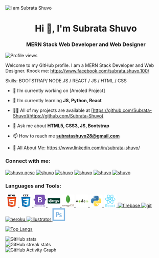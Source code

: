 ![I am Subrata Shuvo](https://i.ibb.co/kXkdZtJ/Agrabah.png)


<h1 align="center">Hi 👋, I'm Subrata Shuvo</h1>
<h3 align="center">MERN Stack Web Developer and Web Designer</h3>

![Profile views](https://gpvc.arturio.dev/Subrata-Shuvo) 

Welcome to my GitHub profile. I am a MERN Stack Developer and Web Designer. 
Knock me: https://www.facebook.com/subrata.shuvo.100/

Skills: BOOTSTRAP/ NODE.JS / REACT / JS / HTML / CSS
 

- 🔭 I’m currently working on [Amoled Project]

- 🌱 I’m currently learning **JS, Python, React**

- 👨‍💻 All of my projects are available at [https://github.com/Subrata-Shuvo](https://github.com/Subrata-Shuvo)

- 💬 Ask me about **HTML5, CSS3, JS, Bootstrap**

- 📫 How to reach me **subratashuvo28@gmail.com**

- 📄 All About Me: https://www.linkedin.com/in/subrata-shuvo/

<h3 align="left">Connect with me:</h3>
<p align="left">
<a href="https://www.facebook.com/subrata.shuvo.100/" target="blank"><img align="center" src="https://raw.githubusercontent.com/rahuldkjain/github-profile-readme-generator/master/src/images/icons/Social/facebook.svg" alt="shuvo.qcsc" height="30" width="40" /></a>
<a href="https://www.linkedin.com/in/subrata-shuvo/" target="blank"><img align="center" src="https://raw.githubusercontent.com/rahuldkjain/github-profile-readme-generator/master/src/images/icons/Social/linked-in-alt.svg" alt="shuvo" height="30" width="40" /></a>
<a href="https://codepen.io/subrata-shuvo" target="blank"><img align="center" src="https://raw.githubusercontent.com/rahuldkjain/github-profile-readme-generator/master/src/images/icons/Social/codepen.svg" alt="shuvo" height="30" width="40" /></a>
<a href="https://www.instagram.com/sshuvo0/" target="blank"><img align="center" src="https://raw.githubusercontent.com/rahuldkjain/github-profile-readme-generator/master/src/images/icons/Social/instagram.svg" alt="shuvo" height="30" width="40" /></a>
<a href="https://dribbble.com/Subrata-Shuvo" target="blank"><img align="center" src="https://raw.githubusercontent.com/rahuldkjain/github-profile-readme-generator/master/src/images/icons/Social/dribbble.svg" alt="shuvo" height="30" width="40" /></a>
<a href="https://www.behance.net/subratashu23c6" target="blank"><img align="center" src="https://raw.githubusercontent.com/rahuldkjain/github-profile-readme-generator/master/src/images/icons/Social/behance.svg" alt="shuvo" height="30" width="40" /></a>
</p>

<h3 align="left">Languages and Tools:</h3>
<p align="left"> 
<a href="https://www.w3.org/html/" target="_blank"> <img src="https://raw.githubusercontent.com/devicons/devicon/master/icons/html5/html5-original-wordmark.svg" alt="html5" width="40" height="40"/> </a> 
<a href="https://www.w3schools.com/css/" target="_blank"> <img src="https://raw.githubusercontent.com/devicons/devicon/master/icons/css3/css3-original-wordmark.svg" alt="css3" width="40" height="40"/> </a>
<a href="https://getbootstrap.com" target="_blank"> <img src="https://raw.githubusercontent.com/devicons/devicon/master/icons/bootstrap/bootstrap-plain-wordmark.svg" alt="bootstrap" width="40" height="40"/> </a> 
<a href="https://www.djangoproject.com/" target="_blank"> <img src="https://raw.githubusercontent.com/devicons/devicon/master/icons/django/django-original.svg" alt="django" width="40" height="40"/> </a> 
<a href="https://www.mongodb.com/" target="_blank"> <img src="https://raw.githubusercontent.com/devicons/devicon/master/icons/mongodb/mongodb-original-wordmark.svg" alt="mongodb" width="40" height="40"/> </a> 
<a href="https://nodejs.org" target="_blank"> <img src="https://raw.githubusercontent.com/devicons/devicon/master/icons/nodejs/nodejs-original-wordmark.svg" alt="nodejs" width="40" height="40"/> </a>
<a href="https://www.python.org" target="_blank"> <img src="https://raw.githubusercontent.com/devicons/devicon/master/icons/python/python-original.svg" alt="python" width="40" height="40"/> </a> 
<a href="https://reactjs.org/" target="_blank"> <img src="https://raw.githubusercontent.com/devicons/devicon/master/icons/react/react-original-wordmark.svg" alt="react" width="40" height="40"/> </a> 
<a href="https://firebase.google.com/" target="_blank"> <img src="https://www.vectorlogo.zone/logos/firebase/firebase-icon.svg" alt="firebase" width="40" height="40"/> </a> 
<a href="https://git-scm.com/" target="_blank"> <img src="https://www.vectorlogo.zone/logos/git-scm/git-scm-icon.svg" alt="git" width="40" height="40"/> </a> 
<a href="https://heroku.com" target="_blank"> <img src="https://www.vectorlogo.zone/logos/heroku/heroku-icon.svg" alt="heroku" width="40" height="40"/> </a> 
<a href="https://www.adobe.com/in/products/illustrator.html" target="_blank"> <img src="https://www.vectorlogo.zone/logos/adobe_illustrator/adobe_illustrator-icon.svg" alt="illustrator" width="40" height="40"/> </a> 
<a href="https://www.photoshop.com/en" target="_blank"> <img src="https://raw.githubusercontent.com/devicons/devicon/master/icons/photoshop/photoshop-line.svg" alt="photoshop" width="40" height="40"/> </a> 
</p>

[![Top Langs](https://github-readme-stats.vercel.app/api/top-langs/?username=Subrata-Shuvo)](https://github.com/anuraghazra/github-readme-stats)

![GitHub stats](https://github-readme-stats.vercel.app/api?username=Subrata-Shuvo&show_icons=true)  
![GitHub streak stats](https://github-readme-streak-stats.herokuapp.com/?user=Subrata-Shuvo)  
![GitHub Activity Graph](https://activity-graph.herokuapp.com/graph?username=Subrata-Shuvo)  
